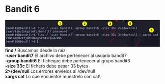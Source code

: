 # Bandit 6

![label text](imgs/01.png)
**find /** Buscamos desde la raiz\
**-user bandit7** El archivo debe pertenecer al usuario bandit7\
**-group bandit6** El ficheque debe pertenecer al grupo bandit6\
**-size 33c** El fichero debe pesar 33 bytes\
**2>/dev/null** Los errores envielos al /dev/null\
**xargs cat** Lo que encuentre muestrelo con cat\
